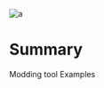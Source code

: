 ![a](https://repository-images.githubusercontent.com/383986823/c6550bf5-b0d7-463c-8e81-e3d7834cfba0)
# Summary
Modding tool Examples

